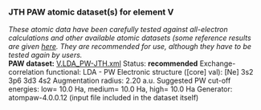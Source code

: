 ### JTH PAW atomic dataset(s) for element V
  
_These atomic data have been carefully tested against all-electron calculations and other available atomic datasets (some reference results are given [here](https://www.abinit.org/Files/JTH-benchmark-1.1.pdf)._
_They are recommended for use, although they have to be tested again by users._
<br>
**PAW dataset:** [V.LDA_PW-JTH.xml](https://github.com/abinit/paw_jth_datasets/pseudos/JTH-LDA-v1.1/V/V.LDA_PW-JTH.xml)
Status: **recommended**
Exchange-correlation functional: LDA - PW
Electronic structure ([core] val): [Ne] 3s2 3p6 3d3 4s2
Augmentation radius: 2.20 a.u.
Suggested PW cut-off energies: low= 10.0 Ha, medium= 10.0 Ha, high= 10.0 Ha
Generator: atompaw-4.0.0.12 (input file included in the dataset itself)
